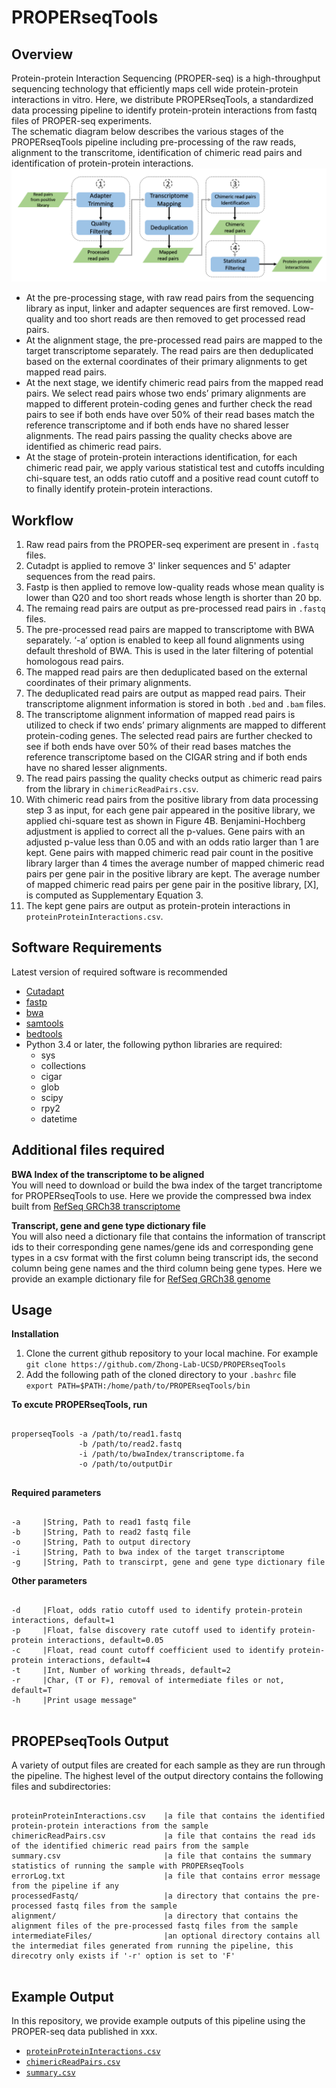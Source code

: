# PROPERseqTools

## Overview
Protein-protein Interaction Sequencing (PROPER-seq) is a high-throughput sequencing technology that efficiently maps cell wide protein-protein interactions in vitro. Here, we distribute PROPERseqTools, a standardized data processing pipeline to identify protein-protein interactions from fastq files of PROPER-seq experiments.<br />
The schematic diagram below describes the various stages of the PROPERseqTools pipeline including pre-processing of the raw reads, alignment to the transcritome, identification of chimeric read pairs and identification of protein-protein interactions.<br />
![](https://github.com/Zhong-Lab-UCSD/PROPERseqTools/blob/master/image.png)
- At the pre-processing stage, with raw read pairs from the sequencing library as input, linker and adapter sequences are first removed. Low-quality and too short reads are then removed to get processed read pairs. 
- At the alignment stage, the pre-processed read pairs are mapped to the target transcriptome separately. The read pairs are then deduplicated based on the external coordinates of their primary alignments to get mapped read pairs. 
- At the next stage, we identify chimeric read pairs from the mapped read pairs. We select read pairs whose two ends’ primary alignments are mapped to different protein-coding genes and further check the read pairs to see if both ends have over 50% of their read bases match the reference transcriptome and if both ends have no shared lesser alignments. The read pairs passing the quality checks above are identified as chimeric read pairs. 
- At the stage of protein-protein interactions identification, for each chimeric read pair, we apply various statistical test and cutoffs inculding chi-square test, an odds ratio cutoff and a positive read count cutoff to to finally identify protein-protein interactions. 
## Workflow
1. Raw read pairs from the PROPER-seq experiment are present in `.fastq` files.
2. Cutadpt is applied to remove 3' linker sequences and 5' adapter sequences from the read pairs. 
3. Fastp is then applied to remove low-quality reads whose mean quality is lower than Q20 and too short reads whose length is shorter than 20 bp.
3. The remaing read pairs are output as pre-processed read pairs in `.fastq` files.
4. The pre-processed read pairs are mapped to transcriptome with BWA separately. ‘-a’ option is enabled to keep all found alignments using default threshold of BWA. This is used in the later filtering of potential homologous read pairs. 
5. The mapped read pairs are then deduplicated based on the external coordinates of their primary alignments.
6. The deduplicated read pairs are output as mapped read pairs. Their transcriptome alignment information is stored in both `.bed` and `.bam` files.
7. The transcriptome alignment information of mapped read pairs is utilized to check if two ends’ primary alignments are mapped to different protein-coding genes. The selected read pairs are further checked to see if both ends have over 50% of their read bases matches the reference transcriptome based on the CIGAR string and if both ends have no shared lesser alignments. 
8. The read pairs passing the quality checks output as chimeric read pairs from the library in `chimericReadPairs.csv`. 
9. With chimeric read pairs from the positive library from data processing step 3 as input, for each gene pair appeared in the positive library, we applied chi-square test as shown in Figure 4B. Benjamini-Hochberg adjustment is applied to correct all the p-values. Gene pairs with an adjusted p-value less than 0.05 and with an odds ratio larger than 1 are kept. Gene pairs with mapped chimeric read pair count in the positive library larger than 4 times the average number of mapped chimeric read pairs per gene pair in the positive library are kept. The average number of mapped chimeric read pairs per gene pair in the positive library, [X], is computed as Supplementary Equation 3. 
10. The kept gene pairs are output as protein-protein interactions in `proteinProteinInteractions.csv`.


## Software Requirements
Latest version of required software is recommended
- [Cutadapt](https://cutadapt.readthedocs.io/en/stable/)
- [fastp](https://github.com/OpenGene/fastp)
- [bwa](https://github.com/lh3/bwa)
- [samtools](http://www.htslib.org/)
- [bedtools](https://bedtools.readthedocs.io/en/latest/)
- Python 3.4 or later, the following python libraries are required:<br />
    - sys
    - collections
    - cigar
    - glob
    - scipy
    - rpy2
    - datetime
## Additional files required
**BWA Index of the transcriptome to be aligned**<br />
You will need to download or build the bwa index of the target trancriptome for PROPERseqTools to use. Here we provide the compressed bwa index built from [RefSeq GRCh38 transcriptome](https://drive.google.com/file/d/1lAV-dVVwVaPi-qVLXibaAvgjtd1e-QMT/view?usp=sharing)

**Transcript, gene and gene type dictionary file**<br />
You will also need a dictionary file that contains the information of transcript ids to their corresponding gene names/gene ids and corresponding gene types in a csv format with the first column being transcript ids, the second column being gene names and the third column being gene types. Here we provide an example dictionary file for [RefSeq GRCh38 genome](https://github.com/Zhong-Lab-UCSD/PROPERseqTools/blob/master/refSeq_tx_gene_type.csv)



## Usage
**Installation**
1. Clone the current github repository to your local machine. For example<br />
`git clone https://github.com/Zhong-Lab-UCSD/PROPERseqTools`
2. Add the following path of the cloned directory to your `.bashrc` file<br />
`export PATH=$PATH:/home/path/to/PROPERseqTools/bin`

**To excute PROPERseqTools, run**
<pre><code>
properseqTools -a /path/to/read1.fastq
               -b /path/to/read2.fastq
               -i /path/to/bwaIndex/transcriptome.fa
               -o /path/to/outputDir
           
</code></pre>



**Required parameters**
<pre><code>
-a     |String, Path to read1 fastq file
-b     |String, Path to read2 fastq file
-o     |String, Path to output directory
-i     |String, Path to bwa index of the target transcriptome
-g     |String, Path to transcirpt, gene and gene type dictionary file
</code></pre>
**Other parameters**
<pre><code>
-d     |Float, odds ratio cutoff used to identify protein-protein interactions, default=1
-p     |Float, false discovery rate cutoff used to identify protein-protein interactions, default=0.05
-c     |Float, read count cutoff coefficient used to identify protein-protein interactions, default=4
-t     |Int, Number of working threads, default=2
-r     |Char, (T or F), removal of intermediate files or not, default=T
-h     |Print usage message" 
           
</code></pre>

## PROPEPseqTools Output
A variety of output files are created for each sample as they are run through the pipeline. The highest level of the output directory contains the following files and subdirectories:
<pre><code>
proteinProteinInteractions.csv    |a file that contains the identified protein-protein interactions from the sample
chimericReadPairs.csv             |a file that contains the read ids of the identified chimeric read pairs from the sample
summary.csv                       |a file that contains the summary statistics of running the sample with PROPERseqTools
errorLog.txt                      |a file that contains error message from the pipeline if any
processedFastq/                   |a directory that contains the pre-processed fastq files from the sample
alignment/                        |a directory that contains the alignment files of the pre-processed fastq files from the sample
intermediateFiles/                |an optional directory contains all the intermediat files generated from running the pipeline, this direcotry only exists if '-r' option is set to 'F' 
           
</code></pre>

## Example Output
In this repository, we provide example outputs of this pipeline using the PROPER-seq data published in xxx.<br />
- [`proteinProteinInteractions.csv`](...) <br />
- [`chimericReadPairs.csv`](...)
- [`summary.csv`](...)
